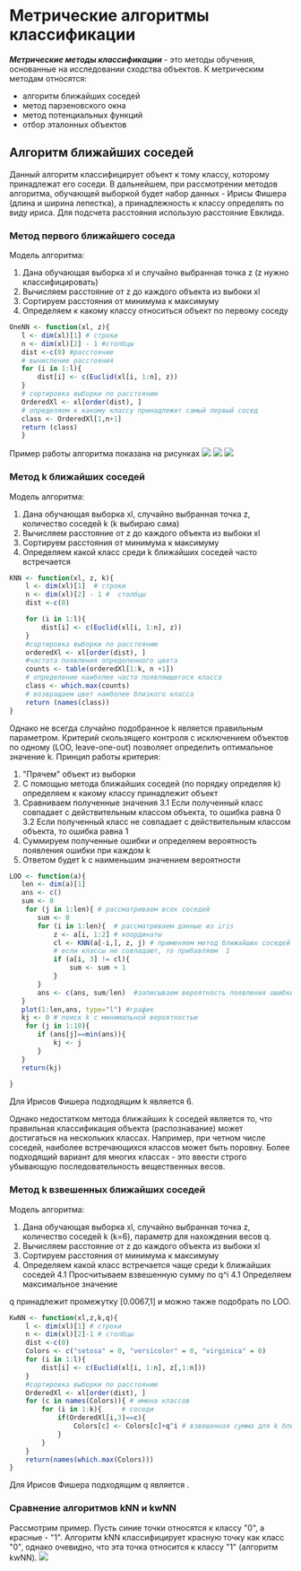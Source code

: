 # Метрические алгоритмы классификации
***Метрические методы классификации*** - это методы обучения, основанные на исследовании сходства объектов.
К метрическим методам относятся:
- алгоритм ближайших соседей
- метод парзеновского окна
- метод потенциальных функций
- отбор эталонных объектов
## Алгоритм ближайших соседей
Данный алгоритм классифицирует объект к тому классу, которому принадлежат его соседи.
В дальнейшем, при рассмотрении методов алгоритма, обучающей выборкой будет набор данных - Ирисы Фишера (длина и ширина лепестка), а принадлежность к классу определять по виду ириса. Для подсчета расстояния использую расстояние Евклида.
### Метод первого ближайшего соседа
Модель алгоритма:
1. Дана обучающая выборка xl и случайно выбранная точка z (z нужно классифицировать)
2. Вычисляем расстояние от z до каждого объекта из выбоки xl
3. Сортируем расстояния от минимума к максимуму
4. Определяем к какому классу относиться объект по первому соседу
 ```R
OneNN <- function(xl, z){
    l <- dim(xl)[1] # строки
    n <- dim(xl)[2] - 1 #столбцы
    dist <-c(0) #расстояние
    # вычисление расстояния
    for (i in 1:l){
        dist[i] <- c(Euclid(xl[i, 1:n], z))
    }
    # сортировка выборки по расстоянию
    OrderedXl <- xl[order(dist), ]
    # определяем к какому классу принадлежит самый первый сосед
    class <- OrderedXl[1,n+1]  
    return (class)
    }
```

Пример работы алгоритма показана на рисунках
![](https://github.com/Elzara20/university/raw/master/1OneNN.jpg)
![](https://github.com/Elzara20/university/raw/master/2OneNN.jpg)
![](https://github.com/Elzara20/university/raw/master/3OneNN.jpg)

### Метод k ближайших соседей
Модель алгоритма:
1. Дана обучающая выборка xl, случайно выбранная точка z, количество соседей k (k выбираю сама)
2. Вычисляем расстояние от z до каждого объекта из выбоки xl
3. Сортируем расстояния от минимума к максимуму
4. Определяем какой класс среди k ближайших соседей часто встречается
```R
KNN <- function(xl, z, k){
    l <- dim(xl)[1]  # строки
    n <- dim(xl)[2] - 1 #  столбцы 
    dist <-c(0)

    for (i in 1:l){
        dist[i] <- c(Euclid(xl[i, 1:n], z))
    }
    #сортировка выборки по расстоянию
    orderedXl <- xl[order(dist), ]
    #частота появления определенного цвета
    counts <- table(orderedXl[1:k, n +1])
    # определение наиболее часто появляющегося класса
    class <- which.max(counts)
    # возвращаем цвет наиболее близкого класса
    return (names(class))
}
```
Однако не всегда случайно подобранное k является правильным параметром. Критерий скользящего контроля с исключением объектов по одному (LOO, leave-one-out) позволяет определить оптимальное значение k. 
Принцип работы критерия: 
1. "Прячем" объект из выборки
2. С помощью метода ближайших соседей (по порядку определяя k) определяем к какому классу принадлежит объект
3. Сравниваем полученные значения
3.1 Если полученный класс совпадает с действительным классом объекта, то ошибка равна 0
3.2 Если полученный класс не совпадает с действительным классом объекта, то ошибка равна 1
4. Суммируем полученные ошибки и определяем вероятность появления ошибки при каждом k
5. Ответом будет k с наименьшим значением вероятности 
 ```R
 LOO <- function(a){
    len <- dim(a)[1]
    ans <- c()
    sum <- 0
     for (j in 1:len){ # paccматриваем всех соседей
        sum <- 0
        for (i in 1:len){  # рассматриваем данные из iris 
            z <- a[i, 1:2] # координаты
            cl <- KNN(a[-i,], z, j) # применяем метод ближайших соседей
            # если классы не совпадают, то прибавляем  1      
            if (a[i, 3] != cl){                
                sum <- sum + 1
            }    
        }       
        ans <- c(ans, sum/len)  #записываем вероятность появления ошибки при каждом k (число соседей)    
    }
    plot(1:len,ans, type="l") #график
    kj <- 0 # поиск k с минимальной вероятностью
     for (j in 1:10){
        if (ans[j]==min(ans)){
            kj <- j
        }
    }
    return(kj)
    
}
```
Для Ирисов Фишера подходящим k является 6.

Однако недостатком метода ближайших k соседей является то, что правильная классификация объекта (распознавание) может достигаться на нескольких классах. Например, при четном числе соседей, наиболее встречающихся классов может быть поровну. Более подходящий вариант для многих классах - это ввести строго убывающую последовательность вещественных весов.
### Метод k взвешенных ближайших соседей
Модель алгоритма:
1. Дана обучающая выборка xl, случайно выбранная точка z, количество соседей k (k=6), параметр для нахождения весов q.
2. Вычисляем расстояние от z до каждого объекта из выбоки xl
3. Сортируем расстояния от минимума к максимуму
4. Определяем какой класс встречается чаще среди k ближайших соседей 
    4.1 Просчитываем взвешенную сумму по q^i
    4.1 Определяем максимальное значение

q принадлежит промежутку [0.0067,1] и можно также подобрать по LOO.
```R
KwNN <- function(xl,z,k,q){
    l <- dim(xl)[1] # строки
    n <- dim(xl)[2]-1 # столбцы 
    dist <-c(0)
    Colors <- c("setosa" = 0, "versicolor" = 0, "virginica" = 0)
    for (i in 1:l){
        dist[i] <- c(Euclid(xl[i, 1:n], z[,1:n]))
    }
    #сортировка выборки по расстоянию
    OrderedXl <- xl[order(dist), ]
    for (c in names(Colors)){ # имена классов
        for (i in 1:k){     # соседи       
            if(OrderedXl[i,3]==c){
                Colors[c] <- Colors[c]+q^i # взвешенная сумма для k ближайших соседей
            }           
        }     
    }
    return(names(which.max(Colors)))
}
```
Для Ирисов Фишера подходящим q является .
### Сравнение алгоритмов kNN и kwNN
Рассмотрим пример. Пусть синие точки относятся к классу "0", а красные - "1". Алгоритм kNN классифицирует красную точку как класс "0", однако очевидно, что эта точка относится к классу "1" (алгоритм kwNN). 
![](https://github.com/Elzara20/university/raw/master/example_dif.jpg)
